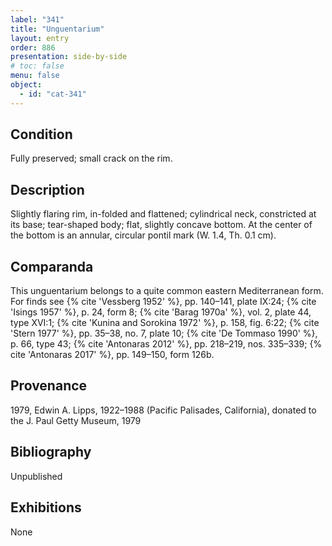 ```yaml
---
label: "341"
title: "Unguentarium"
layout: entry
order: 886
presentation: side-by-side
# toc: false
menu: false
object:
  - id: "cat-341"
---
```


## Condition

Fully preserved; small crack on the rim.

## Description

Slightly flaring rim, in-folded and flattened; cylindrical neck, constricted at its base; tear-shaped body; flat, slightly concave bottom. At the center of the bottom is an annular, circular pontil mark (W. 1.4, Th. 0.1 cm).

## Comparanda

This unguentarium belongs to a quite common eastern Mediterranean form. For finds see {% cite 'Vessberg 1952' %}, pp. 140–141, plate IX:24; {% cite 'Isings 1957' %}, p. 24, form 8; {% cite 'Barag 1970a' %}, vol. 2, plate 44, type XVI:1; {% cite 'Kunina and Sorokina 1972' %}, p. 158, fig. 6:22; {% cite 'Stern 1977' %}, pp. 35–38, no. 7, plate 10; {% cite 'De Tommaso 1990' %}, p. 66, type 43; {% cite 'Antonaras 2012' %}, pp. 218–219, nos. 335–339; {% cite 'Antonaras 2017' %}, pp. 149–150, form 126b.

## Provenance

1979, Edwin A. Lipps, 1922–1988 (Pacific Palisades, California), donated to the J. Paul Getty Museum, 1979

## Bibliography

Unpublished

## Exhibitions

None
